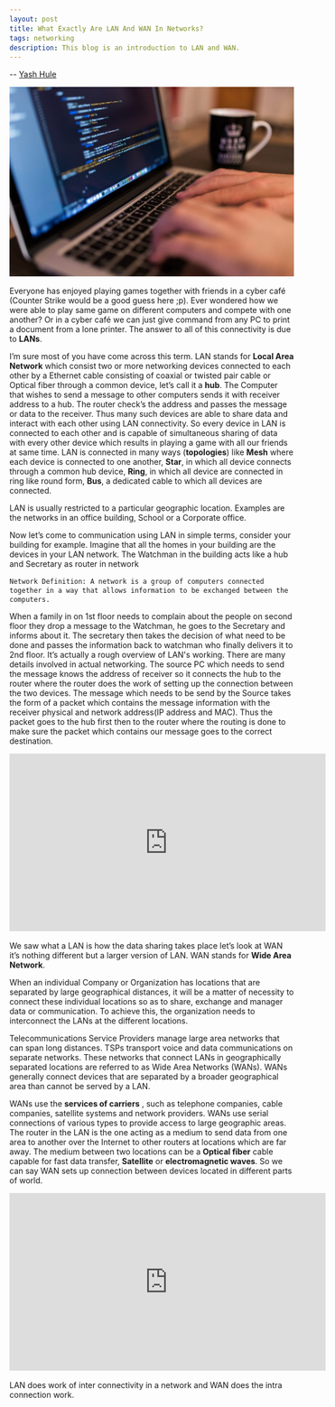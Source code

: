 ```yaml
---
layout: post
title: What Exactly Are LAN And WAN In Networks?
tags: networking
description: This blog is an introduction to LAN and WAN.
---
```


-- [Yash Hule](https://www.linkedin.com/in/yash-hule-33784612b/)

![](/assets/posts/What-Exactly-Are-LAN-And-WAN-In-Networks/work.jpeg)

Everyone has enjoyed playing games together with friends in a cyber café (Counter Strike would be a good guess here ;p). Ever wondered how we were able to play same game on different computers and compete with one another? Or in a cyber café we can just give command from any PC to print a document from a lone printer. The answer to all of this connectivity is due to **LANs**.

I’m sure most of you have come across this term. LAN stands for **Local Area Network** which consist two or more networking devices connected to each other by a Ethernet cable consisting of coaxial or twisted pair cable or Optical fiber through a common device, let’s call it a **hub**. The Computer that wishes to send a message to other computers sends it with receiver address to a hub. The router check’s the address and passes the message or data to the receiver. Thus many such devices are able to share data and interact with each other using LAN connectivity. So every device in LAN is connected to each other and is capable of simultaneous sharing of data with every other device which results in playing a game with all our friends at same time. LAN is connected in many ways (**topologies**) like **Mesh** where each device is connected to one another, **Star**, in which all device connects through a common hub device, **Ring**, in which all device are connected in ring like round form, **Bus**, a dedicated cable to which all devices are connected.

LAN is usually restricted to a particular geographic location. Examples are the networks in an office building, School or a Corporate office. 

Now let’s come to communication using LAN in simple terms, consider your building for example. Imagine that all the homes in your building are the devices in your LAN network. The Watchman in the building acts like a hub and Secretary as router in network 

```
Network Definition: A network is a group of computers connected together in a way that allows information to be exchanged between the computers.
```

When a family in on 1st floor needs to complain about the people on second floor they drop a message to the Watchman, he goes to the Secretary and informs about it. The secretary then takes the decision of what need to be done and passes the information back to watchman who finally delivers it to 2nd floor. It’s actually a rough overview of LAN's working. There are many details involved in actual networking. The source PC which needs to send the message  knows the address of receiver so it connects the hub to the router where the router does the work of setting up the connection between the two devices. The message which needs to be send by the Source takes the form of a packet which contains the message information with the receiver physical and network address(IP address and MAC). Thus the packet goes to the hub first then to the router where the routing is done to make sure the packet which contains our message goes to the correct destination. 

<iframe width="560" height="315" src="https://www.youtube.com/embed/LCj2HDOd_Mk" title="YouTube video player" frameborder="0" allow="accelerometer; autoplay; clipboard-write; encrypted-media; gyroscope; picture-in-picture" allowfullscreen></iframe>

We saw what a LAN is how the data sharing takes place let’s look at WAN it’s nothing different but a larger version of LAN. WAN stands for **Wide Area Network**.

When an individual Company or Organization has locations that are separated by large geographical distances, it will be a matter of necessity to connect these individual locations so as to share, exchange and manager data or communication. To achieve this, the organization needs to interconnect the LANs at the different locations.

Telecommunications Service Providers manage large area networks that can span long distances. TSPs transport voice and data communications on separate networks. These networks that connect LANs in geographically separated locations are referred to as Wide Area Networks (WANs). WANs generally connect devices that are separated by a broader geographical area than cannot be served by a LAN.

WANs use the **services of carriers** , such as telephone companies, cable companies, satellite systems and network providers. WANs use serial connections of various types to provide access to large geographic areas. The router in the LAN is the one acting as a medium to send data from one area to another over the Internet to other routers at locations which are far away. The medium between two locations can be a **Optical fiber** cable capable for fast data transfer, **Satellite** or **electromagnetic waves**. So we can say WAN sets up connection between devices located in different parts of world. 

<iframe width="560" height="315" src="https://www.youtube.com/embed/VLC1Okg63cw" title="YouTube video player" frameborder="0" allow="accelerometer; autoplay; clipboard-write; encrypted-media; gyroscope; picture-in-picture" allowfullscreen></iframe>




LAN does work of inter connectivity in a network and WAN does the intra connection work. 